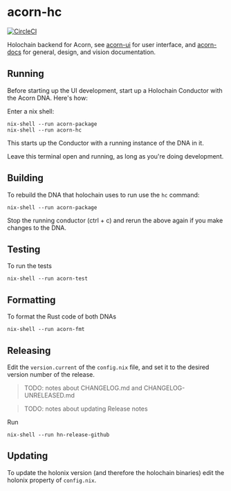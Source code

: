 # acorn-hc

[![CircleCI](https://circleci.com/gh/h-be/acorn-hc.svg?style=svg)](https://circleci.com/gh/h-be/acorn-hc)

Holochain backend for Acorn, see [acorn-ui](https://github.com/h-be/acorn-ui) for user interface, and [acorn-docs](https://github.com/h-be/acorn-docs) for general, design, and vision documentation.

## Running

Before starting up the UI development, start up a Holochain Conductor with the Acorn DNA. Here's how:

Enter a nix shell:

```
nix-shell --run acorn-package
nix-shell --run acorn-hc
```

This starts up the Conductor with a running instance of the DNA in it.

Leave this terminal open and running, as long as you're doing development.

## Building

To rebuild the DNA that holochain uses to run use the `hc` command:

```
nix-shell --run acorn-package
```

Stop the running conductor (ctrl + c) and rerun the above again if you make changes to the DNA.

## Testing

To run the tests

```
nix-shell --run acorn-test
```

## Formatting

To format the Rust code of both DNAs

```
nix-shell --run acorn-fmt
```

## Releasing

Edit the `version.current` of the `config.nix` file, and set it to the desired version number of the release.

> TODO: notes about CHANGELOG.md and CHANGELOG-UNRELEASED.md

> TODO: notes about updating Release notes

Run

```
nix-shell --run hn-release-github
```

## Updating

To update the holonix version (and therefore the holochain binaries) edit the holonix property of `config.nix`.
